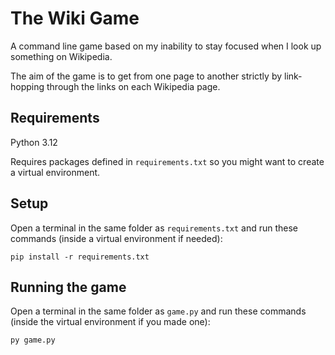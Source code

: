 # The Wiki Game

A command line game based on my inability to stay focused when I look up something on Wikipedia. 

The aim of the game is to get from one page to another strictly by link-hopping through the links on each Wikipedia page.

## Requirements

Python 3.12

Requires packages defined in ```requirements.txt``` so you might want to create a virtual environment.

## Setup

Open a terminal in the same folder as ```requirements.txt``` and run these commands (inside a virtual environment if needed):
```
pip install -r requirements.txt
```

## Running the game

Open a terminal in the same folder as ```game.py``` and run these commands (inside the virtual environment if you made one):
```
py game.py
```

